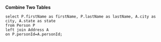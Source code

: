 **Combine Two Tables**

```mysql
select P.firstName as firstName, P.lastName as lastName, A.city as city, A.state as state
from Person P 
left join Address A
on P.personId=A.personId;
```

